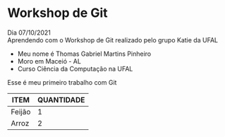 # Workshop de Git
Dia 07/10/2021  
Aprendendo com o Workshop de Git realizado pelo grupo Katie da UFAL

- Meu nome é Thomas Gabriel Martins Pinheiro
- Moro em Maceió - AL
- Curso Ciência da Computação na UFAL

Esse é meu primeiro trabalho com Git  

| ITEM | QUANTIDADE |
| - | - |
| Feijão | 1 |
| Arroz | 2 |